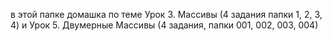 ﻿в этой папке домашка  по теме Урок 3. Массивы (4 задания папки 1, 2, 3, 4)
и Урок 5. Двумерные Массивы (4 задания, папки 001, 002, 003, 004)